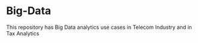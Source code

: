 # Big-Data
This repository has Big Data analytics use cases in Telecom Industry and in Tax Analytics
